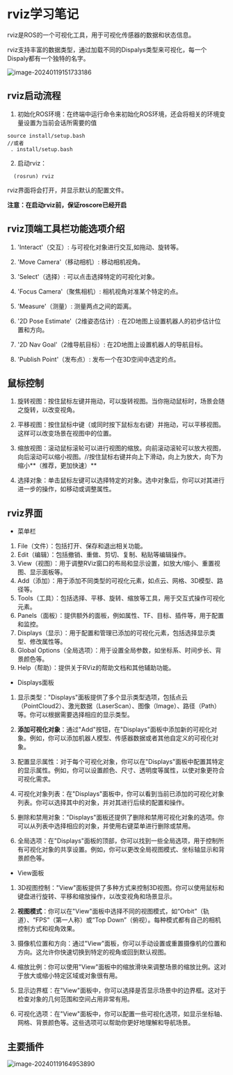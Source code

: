 # rviz学习笔记

rviz是ROS的一个可视化工具，用于可视化传感器的数据和状态信息。

rviz支持丰富的数据类型，通过加载不同的Dispalys类型来可视化，每一个Dispaly都有一个独特的名字。

![image-20240119151733186](imgs/image-20240119151733186.png)



## rviz启动流程

1. 初始化ROS环境：在终端中运行命令来初始化ROS环境，还会将相关的环境变量设置为当前会话所需要的值

```
source install/setup.bash
//或者
 . install/setup.bash 
```

2. 启动rviz：

 ```
   (rosrun) rviz
 ```

rviz界面将会打开，并显示默认的配置文件。

**注意：在启动rviz前，保证roscore已经开启**



## rviz顶端工具栏功能选项介绍

1. 'Interact'（交互）: 与可视化对象进行交互,如拖动、旋转等。
2. 'Move Camera'（移动相机）: 移动相机视角。
3. 'Select'（选择）: 可以点击选择特定的可视化对象。
4. 'Focus Camera'（聚焦相机）: 相机视角对准某个特定的点。
5. 'Measure'（测量）: 测量两点之间的距离。
5. '2D Pose Estimate'（2维姿态估计）: 在2D地图上设置机器人的初步估计位置和方向。

7. '2D Nav Goal'（2维导航目标）: 在2D地图上设置机器人的导航目标。

8. 'Publish Point'（发布点）: 发布一个在3D空间中选定的点。



## 鼠标控制

1. 旋转视图：按住鼠标左键并拖动，可以旋转视图。当你拖动鼠标时，场景会随之旋转，以改变视角。

2. 平移视图：按住鼠标中键（或同时按下鼠标左右键）并拖动，可以平移视图。这样可以改变场景在视图中的位置。

3. 缩放视图：滚动鼠标滚轮可以进行视图的缩放。向前滚动滚轮可以放大视图，向后滚动可以缩小视图。//按住鼠标右键并向上下滑动，向上为放大，向下为缩小**（推荐，更加快速）**

4. 选择对象：单击鼠标左键可以选择特定的对象。选中对象后，你可以对其进行进一步的操作，如移动或调整属性。



## rviz界面

- 菜单栏

1. File（文件）：包括打开、保存和退出相关功能。
2. Edit（编辑）：包括撤销、重做、剪切、复制、粘贴等编辑操作。
3. View（视图）：用于调整RViz窗口的布局和显示设置，如放大/缩小、重置视图、显示面板等。
4. Add（添加）：用于添加不同类型的可视化元素，如点云、网格、3D模型、路径等。
5. Tools（工具）：包括选择、平移、旋转、缩放等工具，用于交互式操作可视化元素。
6. Panels（面板）：提供额外的面板，例如属性、TF、目标、插件等，用于配置和监控。
7. Displays（显示）：用于配置和管理已添加的可视化元素，包括选择显示类型、修改属性等。
8. Global Options（全局选项）：用于设置全局参数，如坐标系、时间步长、背景颜色等。
9. Help（帮助）：提供关于RViz的帮助文档和其他辅助功能。



- Displays面板

1. 显示类型："Displays"面板提供了多个显示类型选项，包括点云（PointCloud2）、激光数据（LaserScan）、图像（Image）、路径（Path）等。你可以根据需要选择相应的显示类型。

2. **添加可视化对象**：通过"Add"按钮，在"Displays"面板中添加新的可视化对象。例如，你可以添加机器人模型、传感器数据或者其他自定义的可视化对象。

3. 配置显示属性：对于每个可视化对象，你可以在"Displays"面板中配置其特定的显示属性。例如，你可以设置颜色、尺寸、透明度等属性，以使对象更符合可视化需求。

4. 可视化对象列表：在"Displays"面板中，你可以看到当前已添加的可视化对象列表。你可以选择其中的对象，并对其进行后续的配置和操作。

5. 删除和禁用对象："Displays"面板还提供了删除和禁用可视化对象的选项。你可以从列表中选择相应的对象，并使用右键菜单进行删除或禁用。

6. 全局选项：在"Displays"面板的顶部，你可以找到一些全局选项，用于控制所有可视化对象的共享设置。例如，你可以更改全局视图模式、坐标轴显示和背景颜色等。



- View面板

1. 3D视图控制："View"面板提供了多种方式来控制3D视图。你可以使用鼠标和键盘进行旋转、平移和缩放操作，以改变视角和场景显示。

2. **视图模式**：你可以在"View"面板中选择不同的视图模式，如“Orbit”（轨道）、“FPS”（第一人称）或“Top Down”（俯视）。每种模式都有自己的相机控制方式和视角效果。

3. 摄像机位置和方向：通过"View"面板，你可以手动设置或重置摄像机的位置和方向。这允许你快速切换到特定的视角或回到默认视图。

4. 缩放比例：你可以使用"View"面板中的缩放滑块来调整场景的缩放比例。这对于放大或缩小特定区域或对象很有用。

5. 显示边界框：在"View"面板中，你可以选择是否显示场景中的边界框。这对于检查对象的几何范围和空间占用非常有用。

6. 可视化选项：在"View"面板中，你可以配置一些可视化选项，如显示坐标轴、网格、背景颜色等。这些选项可以帮助你更好地理解和导航场景。



## 主要插件

![image-20240119164953890](imgs/image-20240119164953890.png)









